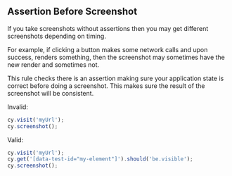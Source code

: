 ## Assertion Before Screenshot

If you take screenshots without assertions then you may get different screenshots depending on timing.

For example, if clicking a button makes some network calls and upon success, renders something, then the screenshot may sometimes have the new render and sometimes not.

This rule checks there is an assertion making sure your application state is correct before doing a screenshot. This makes sure the result of the screenshot will be consistent.

Invalid:

```js
cy.visit('myUrl');
cy.screenshot();
```

Valid:

```js
cy.visit('myUrl');
cy.get('[data-test-id="my-element"]').should('be.visible');
cy.screenshot();
```
